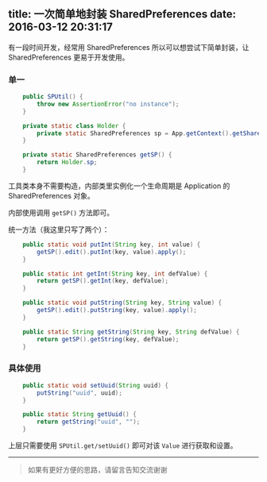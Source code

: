 title: 一次简单地封装 SharedPreferences
date: 2016-03-12 20:31:17
---

有一段时间开发，经常用 SharedPreferences 所以可以想尝试下简单封装，让 SharedPreferences 更易于开发使用。

<!-- more -->

### 单一

```java
    public SPUtil() {
        throw new AssertionError("no instance");
    }

    private static class Holder {
        private static SharedPreferences sp = App.getContext().getSharedPreferences(C.DEFAULT, Activity.MODE_PRIVATE);
    }

    private static SharedPreferences getSP() {
        return Holder.sp;
    }
```

工具类本身不需要构造，内部类里实例化一个生命周期是 Application 的 SharedPreferences 对象。

内部使用调用 `getSP()` 方法即可。


统一方法（我这里只写了两个）：

```java
    public static void putInt(String key, int value) {
        getSP().edit().putInt(key, value).apply();
    }

    public static int getInt(String key, int defValue) {
        return getSP().getInt(key, defValue);
    }

    public static void putString(String key, String value) {
        getSP().edit().putString(key, value).apply();
    }

    public static String getString(String key, String defValue) {
        return getSP().getString(key, defValue);
    }
```

### 具体使用

```java
    public static void setUuid(String uuid) {
        putString("uuid", uuid);
    }

    public static String getUuid() {
        return getString("uuid", "");
    }
```

上层只需要使用 `SPUtil.get/setUuid()` 即可对该 `Value` 进行获取和设置。

- - - 


> 如果有更好方便的思路，请留言告知交流谢谢